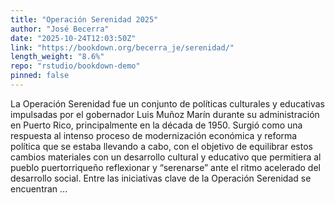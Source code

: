 ```yaml
---
title: "Operación Serenidad 2025"
author: "José Becerra"
date: "2025-10-24T12:03:50Z"
link: "https://bookdown.org/becerra_je/serenidad/"
length_weight: "8.6%"
repo: "rstudio/bookdown-demo"
pinned: false
---
```


La Operación Serenidad fue un conjunto de políticas culturales y educativas impulsadas por el gobernador Luis Muñoz Marín durante su administración en Puerto Rico, principalmente en la década de 1950. Surgió como una respuesta al intenso proceso de modernización económica y reforma política que se estaba llevando a cabo, con el objetivo de equilibrar estos cambios materiales con un desarrollo cultural y educativo que permitiera al pueblo puertorriqueño reflexionar y “serenarse” ante el ritmo acelerado del desarrollo social. Entre las iniciativas clave de la Operación Serenidad se encuentran ...
